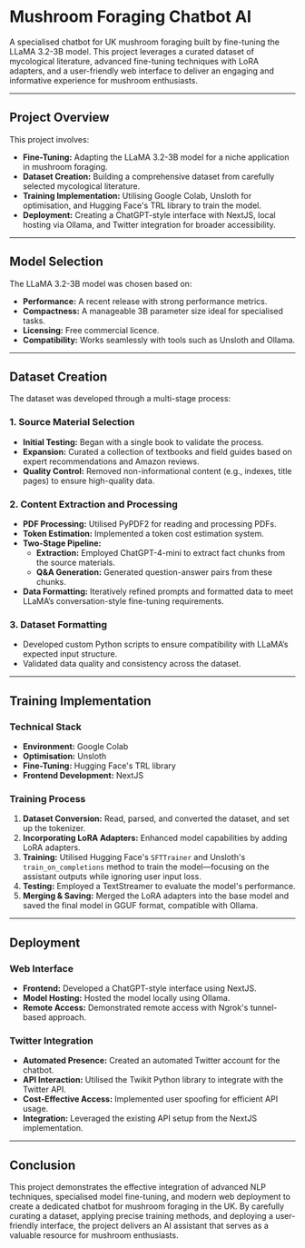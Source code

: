 # Mushroom Foraging Chatbot AI

A specialised chatbot for UK mushroom foraging built by fine-tuning the LLaMA 3.2-3B model. This project leverages a curated dataset of mycological literature, advanced fine-tuning techniques with LoRA adapters, and a user-friendly web interface to deliver an engaging and informative experience for mushroom enthusiasts.

---

## Project Overview

This project involves:
- **Fine-Tuning:** Adapting the LLaMA 3.2-3B model for a niche application in mushroom foraging.
- **Dataset Creation:** Building a comprehensive dataset from carefully selected mycological literature.
- **Training Implementation:** Utilising Google Colab, Unsloth for optimisation, and Hugging Face's TRL library to train the model.
- **Deployment:** Creating a ChatGPT-style interface with NextJS, local hosting via Ollama, and Twitter integration for broader accessibility.

---

## Model Selection

The LLaMA 3.2-3B model was chosen based on:
- **Performance:** A recent release with strong performance metrics.
- **Compactness:** A manageable 3B parameter size ideal for specialised tasks.
- **Licensing:** Free commercial licence.
- **Compatibility:** Works seamlessly with tools such as Unsloth and Ollama.

---

## Dataset Creation

The dataset was developed through a multi-stage process:

### 1. Source Material Selection
- **Initial Testing:** Began with a single book to validate the process.
- **Expansion:** Curated a collection of textbooks and field guides based on expert recommendations and Amazon reviews.
- **Quality Control:** Removed non-informational content (e.g., indexes, title pages) to ensure high-quality data.

### 2. Content Extraction and Processing
- **PDF Processing:** Utilised PyPDF2 for reading and processing PDFs.
- **Token Estimation:** Implemented a token cost estimation system.
- **Two-Stage Pipeline:**
  - **Extraction:** Employed ChatGPT-4-mini to extract fact chunks from the source materials.
  - **Q&A Generation:** Generated question-answer pairs from these chunks.
- **Data Formatting:** Iteratively refined prompts and formatted data to meet LLaMA’s conversation-style fine-tuning requirements.

### 3. Dataset Formatting
- Developed custom Python scripts to ensure compatibility with LLaMA’s expected input structure.
- Validated data quality and consistency across the dataset.

---

## Training Implementation

### Technical Stack
- **Environment:** Google Colab
- **Optimisation:** Unsloth
- **Fine-Tuning:** Hugging Face's TRL library
- **Frontend Development:** NextJS

### Training Process
1. **Dataset Conversion:** Read, parsed, and converted the dataset, and set up the tokenizer.
2. **Incorporating LoRA Adapters:** Enhanced model capabilities by adding LoRA adapters.
3. **Training:** Utilised Hugging Face's `SFTTrainer` and Unsloth's `train_on_completions` method to train the model—focusing on the assistant outputs while ignoring user input loss.
4. **Testing:** Employed a TextStreamer to evaluate the model's performance.
5. **Merging & Saving:** Merged the LoRA adapters into the base model and saved the final model in GGUF format, compatible with Ollama.

---

## Deployment

### Web Interface
- **Frontend:** Developed a ChatGPT-style interface using NextJS.
- **Model Hosting:** Hosted the model locally using Ollama.
- **Remote Access:** Demonstrated remote access with Ngrok's tunnel-based approach.

### Twitter Integration
- **Automated Presence:** Created an automated Twitter account for the chatbot.
- **API Interaction:** Utilised the Twikit Python library to integrate with the Twitter API.
- **Cost-Effective Access:** Implemented user spoofing for efficient API usage.
- **Integration:** Leveraged the existing API setup from the NextJS implementation.

---

## Conclusion

This project demonstrates the effective integration of advanced NLP techniques, specialised model fine-tuning, and modern web deployment to create a dedicated chatbot for mushroom foraging in the UK. By carefully curating a dataset, applying precise training methods, and deploying a user-friendly interface, the project delivers an AI assistant that serves as a valuable resource for mushroom enthusiasts.


